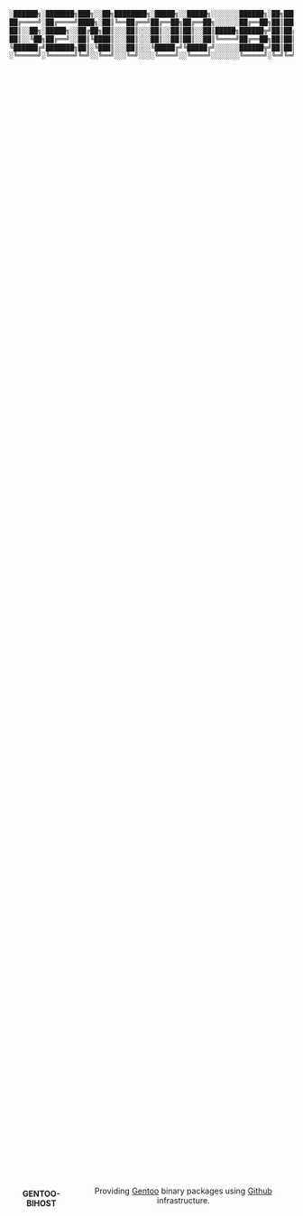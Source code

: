 ```bash
░██████╗░███████╗███╗░░██╗████████╗░█████╗░░█████╗░░░░░░░██████╗░██╗███╗░░██╗██╗░░██╗░█████╗░░██████╗████████╗
██╔════╝░██╔════╝████╗░██║╚══██╔══╝██╔══██╗██╔══██╗░░░░░░██╔══██╗██║████╗░██║██║░░██║██╔══██╗██╔════╝╚══██╔══╝
██║░░██╗░█████╗░░██╔██╗██║░░░██║░░░██║░░██║██║░░██║█████╗██████╦╝██║██╔██╗██║███████║██║░░██║╚█████╗░░░░██║░░░
██║░░╚██╗██╔══╝░░██║╚████║░░░██║░░░██║░░██║██║░░██║╚════╝██╔══██╗██║██║╚████║██╔══██║██║░░██║░╚═══██╗░░░██║░░░
╚██████╔╝███████╗██║░╚███║░░░██║░░░╚█████╔╝╚█████╔╝░░░░░░██████╦╝██║██║░╚███║██║░░██║╚█████╔╝██████╔╝░░░██║░░░
░╚═════╝░╚══════╝╚═╝░░╚══╝░░░╚═╝░░░░╚════╝░░╚════╝░░░░░░░╚═════╝░╚═╝╚═╝░░╚══╝╚═╝░░╚═╝░╚════╝░╚═════╝░░░░╚═╝░░░
```

<div align="center" style="display: flex; justify-content: center; align-items: center; height: 100vh;">
    <h1 style="font-size:14px; " align="center">GENTOO-BIHOST</h1>
    <p align="center">Providing <a href="https://gentoo.org/" target="_blank" >Gentoo</a> binary packages using <a href="https://github.com/" target="_blank" >Github</a> infrastructure.</p>
</div>

<div align="center" style="display: flex; justify-content: center; align-items: center; height: 100vh;">
    <br/>
    <a href="https://opensource.org/licenses/MIT"><img src="https://img.shields.io/badge/License-MIT-yellow.svg" alt="License: MIT"></a>
    <br/>
    <br/>
    <blockquote> Fork from <a href="https://github.com/coldnew/gentoo-binhost/" target="_blank" >GitHub - coldnew/gentoo-binhost: Provide Gentoo binhosts using github infrastructure</a></blockquote>
    <br/>
</div>

---

# x86_64-pc-linux-gnu

Packages for amd64 architecture

> Please install app-arch/lz4 first. All packages using lz4 compression

<div>
 <p><br/><p>
</div>

## Some configurations of the host

### CFLAGS,CXXFLAGS,CPU_FLAGS_X86 and others

```shell
COMMON_FLAGS="-mtune=generic -O2 -pipe"
CFLAGS="${COMMON_FLAGS}"
CXXFLAGS="${COMMON_FLAGS}"
FCFLAGS="${COMMON_FLAGS}"
FFLAGS="${COMMON_FLAGS}"
CPU_FLAGS_X86="mmx sse sse2 sse3 ssse3 sse4_1 sse4_2 popcnt rdrand aes mmxext pclmul sha"
```

### Use Flags

```shell
# USE
DE="-gnome -gnome-shell -gnome-keyring"
SYSTEM="elogind -oss -plymouth -systemd -consolekit -mdev"
SOFTWARE="sudo icu client git openmp minizip udev blkid efi hwdb smack acpi dbus policykit udisks"
AUDIO="alsa pulseaudio pipewire"
NET="network networkmanager connection-sharing wifi http2 nftables wireless iwd zeroconf cups ppp"
VIDEO="X vulkan layers glamor gallium vaapi wayland gles gles2"
ELSE="cjk emoji"
BINHOST="bindist"

USE="${DE} ${SYSTEM} ${SOFTWARE} ${AUDIO} ${NET} ${VIDEO} ${ELSE} ${BINHOST}"
```

### Others

```shell

INPUT_DEVICES="libinput synaptics"

ACCEPT_KEYWORDS="~amd64"
EMERGE_DEFAULT_OPTS="--keep-going --with-bdeps=y --verbose --deep --ask \
	--buildpkg-exclude '*/*-bin' \
	--buildpkg-exclude 'sys-kernel/*-sources' \
	--buildpkg-exclude 'dev-lang/rust' "
AUTO_CLEAN="yes"

# enable binhost
FEATURES="${FEATURES} buildpkg -collision-protect protect-owned"
ACCEPT_LICENSE="-* @BINARY-REDISTRIBUTABLE"
PORTAGE_BINHOST_HEADER_URI="https://github.com/night-every/gentoo-binhost/releases/download/${CHOST}"

BINPKG_COMPRESS="lz4"
BINPKG_FORMAT="gpkg"
VIDEO_CARDS="intel i965 iris"
LLVM_TARGETS="X86"
GRUB_PLATFORMS="efi-64"
```

---

## Usage

To enable binhost, add the following lines to your /etc/portage/make.conf file.

```shell
# enable binhost
# <your profile> means
# if your profile is default/linux/amd64/17.1/desktop/plasma
# then you should write desktop/plasma
# Example : PORTAGE_BINHOST="https://raw.githubusercontent.com/night-every/gentoo-binhost/${CHOST}(desktop/plasma)"
PORTAGE_BINHOST="https://raw.githubusercontent.com/night-every/gentoo-binhost/${CHOST}(<your profile>)"
FEATURES="${FEATURES} getbinpkg"
```

**PORTAGE_BINHOST** variable set in /etc/portage/make.conf **or** set the sync-uri variable in /etc/portage/binrepos.conf.

```shell
[binhost]
sync-uri = https://raw.githubusercontent.com/night-every/gentoo-binhost/${CHOST}(<your profile>)
priority = 9999
# <your profile> means
# if your profile is default/linux/amd64/17.1/desktop/plasma
# then you should write desktop/plasma
# Example : PORTAGE_BINHOST="https://raw.githubusercontent.com/night-every/gentoo-binhost/${CHOST}(desktop/plasma)"
```

> Refer [Pulling_packages_from_a_binary_package_host](https://wiki.gentoo.org/wiki/Binary_package_guide#Pulling_packages_from_a_binary_package_host)

<div>
    <p><br/></p>
</div>

Please refer to [Using_binary_packages](https://wiki.gentoo.org/wiki/Binary_package_guide#Using_binary_packages) before using.

